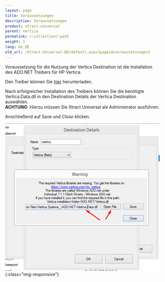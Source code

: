 ```yaml
---
layout: page
title: Voraussetzungen
description: Voraussetzungen
product: xtract-universal
parent: vertica
permalink: /:collection/:path
weight: 1
lang: de_DE
old_url: /Xtract-Universal-DE/default.aspx?pageid=voraussetzungen3
---
```


Voraussetzung für die Nutzung der Vertica Destination ist die Installation des ADO.NET Treibers für HP Vertica.

Den Treiber können Sie [hier](https://www.vertica.com/resources/vertica-client-drivers/) herunterladen.

Nach erfolgreicher Installation des Treibers können Sie die benötigte Vertica.Data.dll in den Destination Details der Vertica Destination auswählen.<br>
**ACHTUNG**: Hierzu müssen Sie Xtract Universal als Administrator ausführen.

Anschließend auf Save und *Close* klicken.

![XU_Vertica_driver](/img/content/XU_Vertica_driver.png){:class="img-responsive"}
